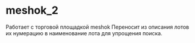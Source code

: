 # meshok_2
Работает с торговой площадкой meshok
Переносит из описания лотов их нумерацию в наименование лота для упрощения поиска.
